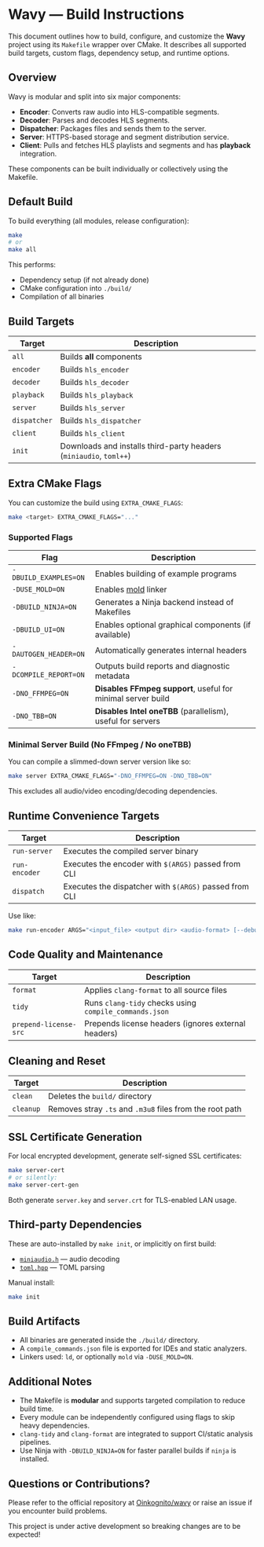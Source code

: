 # Wavy — Build Instructions

This document outlines how to build, configure, and customize the **Wavy** project using its `Makefile` wrapper over CMake. It describes all supported build targets, custom flags, dependency setup, and runtime options.

## Overview

Wavy is modular and split into six major components:

- **Encoder**: Converts raw audio into HLS-compatible segments.
- **Decoder**: Parses and decodes HLS segments.
- **Dispatcher**: Packages files and sends them to the server.
- **Server**: HTTPS-based storage and segment distribution service.
- **Client**: Pulls and fetches HLS playlists and segments and has **playback** integration.

These components can be built individually or collectively using the Makefile.

## Default Build

To build everything (all modules, release configuration):

```sh
make
# or
make all
```

This performs:
- Dependency setup (if not already done)
- CMake configuration into `./build/`
- Compilation of all binaries

## Build Targets

| Target           | Description                                                 |
|------------------|-------------------------------------------------------------|
| `all`            | Builds **all** components                                   |
| `encoder`        | Builds `hls_encoder`                                        |
| `decoder`        | Builds `hls_decoder`                                        |
| `playback`       | Builds `hls_playback`                                       |
| `server`         | Builds `hls_server`                                         |
| `dispatcher`     | Builds `hls_dispatcher`                                     |
| `client`         | Builds `hls_client`                                         |
| `init`           | Downloads and installs third-party headers (`miniaudio`, `toml++`) |

## Extra CMake Flags

You can customize the build using `EXTRA_CMAKE_FLAGS`:

```sh
make <target> EXTRA_CMAKE_FLAGS="..."
```

### Supported Flags

| Flag                   | Description                                                  |
|------------------------|--------------------------------------------------------------|
| `-DBUILD_EXAMPLES=ON`  | Enables building of example programs                         |
| `-DUSE_MOLD=ON`        | Enables [mold](https://github.com/rui314/mold) linker        |
| `-DBUILD_NINJA=ON`     | Generates a Ninja backend instead of Makefiles               |
| `-DBUILD_UI=ON`        | Enables optional graphical components (if available)         |
| `-DAUTOGEN_HEADER=ON`  | Automatically generates internal headers                     |
| `-DCOMPILE_REPORT=ON`  | Outputs build reports and diagnostic metadata                |
| `-DNO_FFMPEG=ON`       | **Disables FFmpeg support**, useful for minimal server build |
| `-DNO_TBB=ON`          | **Disables Intel oneTBB** (parallelism), useful for servers  |


### Minimal Server Build (No FFmpeg / No oneTBB)

You can compile a slimmed-down server version like so:

```sh
make server EXTRA_CMAKE_FLAGS="-DNO_FFMPEG=ON -DNO_TBB=ON"
```

This excludes all audio/video encoding/decoding dependencies.

## Runtime Convenience Targets

| Target         | Description                                               |
|----------------|-----------------------------------------------------------|
| `run-server`   | Executes the compiled server binary                       |
| `run-encoder`  | Executes the encoder with `$(ARGS)` passed from CLI       |
| `dispatch`     | Executes the dispatcher with `$(ARGS)` passed from CLI    |

Use like:

```sh
make run-encoder ARGS="<input_file> <output dir> <audio-format> [--debug]"
```

## Code Quality and Maintenance

| Target               | Description                                                           |
|----------------------|-----------------------------------------------------------------------|
| `format`             | Applies `clang-format` to all source files                            |
| `tidy`               | Runs `clang-tidy` checks using `compile_commands.json`               |
| `prepend-license-src`| Prepends license headers (ignores external headers)                  |


## Cleaning and Reset

| Target     | Description                                              |
|------------|----------------------------------------------------------|
| `clean`    | Deletes the `build/` directory                           |
| `cleanup`  | Removes stray `.ts` and `.m3u8` files from the root path |


## SSL Certificate Generation

For local encrypted development, generate self-signed SSL certificates:

```sh
make server-cert
# or silently:
make server-cert-gen
```

Both generate `server.key` and `server.crt` for TLS-enabled LAN usage.

## Third-party Dependencies

These are auto-installed by `make init`, or implicitly on first build:

- [`miniaudio.h`](https://github.com/mackron/miniaudio) — audio decoding
- [`toml.hpp`](https://github.com/marzer/tomlplusplus) — TOML parsing

Manual install:

```sh
make init
```

## Build Artifacts

- All binaries are generated inside the `./build/` directory.
- A `compile_commands.json` file is exported for IDEs and static analyzers.
- Linkers used: `ld`, or optionally `mold` via `-DUSE_MOLD=ON`.

## Additional Notes

- The Makefile is **modular** and supports targeted compilation to reduce build time.
- Every module can be independently configured using flags to skip heavy dependencies.
- `clang-tidy` and `clang-format` are integrated to support CI/static analysis pipelines.
- Use Ninja with `-DBUILD_NINJA=ON` for faster parallel builds if `ninja` is installed.

## Questions or Contributions?

Please refer to the official repository at [Oinkognito/wavy](https://github.com/oinkognito/wavy) or raise an issue if you encounter build problems.

This project is under active development so breaking changes are to be expected!
